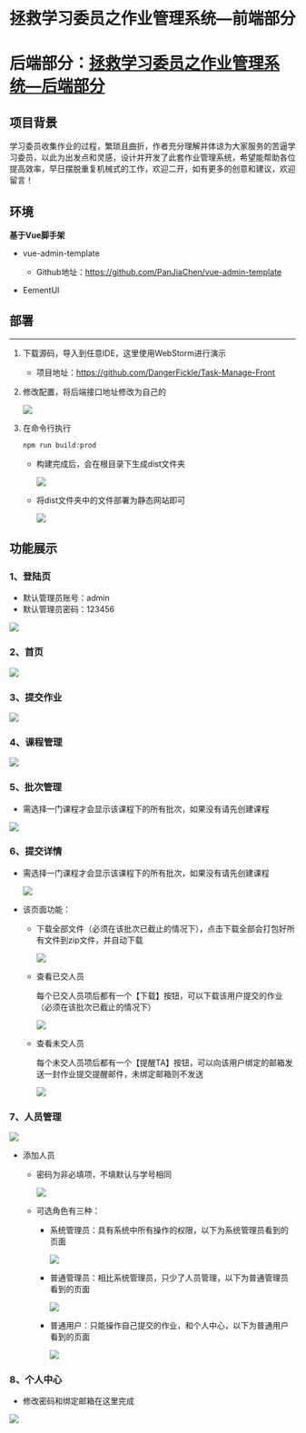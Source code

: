 # 拯救学习委员之作业管理系统—前端部分

# 后端部分：<a href="https://github.com/DangerFickle/Task-Manage-Back">拯救学习委员之作业管理系统—后端部分</a>

## 项目背景
学习委员收集作业的过程，繁琐且曲折，作者充分理解并体谅为大家服务的苦逼学习委员，以此为出发点和灵感，设计并开发了此套作业管理系统，希望能帮助各位提高效率，早日摆脱重复机械式的工作，欢迎二开，如有更多的创意和建议，欢迎留言！

## 环境

**基于Vue脚手架**

* vue-admin-template
  * Github地址：https://github.com/PanJiaChen/vue-admin-template

* EementUI

## 部署

****

1. 下载源码，导入到任意IDE，这里使用WebStorm进行演示

   * 项目地址：https://github.com/DangerFickle/Task-Manage-Front

2. 修改配置，将后端接口地址修改为自己的

   ![](https://img.belongme.top/images/202304032308741.png)

3. 在命令行执行

   ~~~java
   npm run build:prod
   ~~~

   * 构建完成后，会在根目录下生成dist文件夹

     ![](https://img.belongme.top/images/202304032312698.png)

     

   * 将dist文件夹中的文件部署为静态网站即可

     ![](https://img.belongme.top/images/202304032312679.png)



## 功能展示

### 1、登陆页

* 默认管理员账号：admin
* 默认管理员密码：123456

![](https://img.belongme.top/images/202304032229769.png)



### 2、首页

![](https://img.belongme.top/images/202304032231025.png)



### 3、提交作业

![](https://img.belongme.top/images/202305022203923.png)



### 4、课程管理

![](https://img.belongme.top/images/202304032232904.png)



### 5、批次管理

* 需选择一门课程才会显示该课程下的所有批次，如果没有请先创建课程

![](https://img.belongme.top/images/202304032232214.png)



### 6、提交详情

* 需选择一门课程才会显示该课程下的所有批次，如果没有请先创建课程

  ![](https://img.belongme.top/images/202304032234583.png)

* 该页面功能：

  * 下载全部文件（必须在该批次已截止的情况下），点击下载全部会打包好所有文件到zip文件，并自动下载

    ![](https://img.belongme.top/images/202304032238292.png)

  * 查看已交人员

    每个已交人员项后都有一个【下载】按钮，可以下载该用户提交的作业（必须在该批次已截止的情况下）

    ![](https://img.belongme.top/images/202304032241264.png)

  * 查看未交人员

    每个未交人员项后都有一个【提醒TA】按钮，可以向该用户绑定的邮箱发送一封作业提交提醒邮件，未绑定邮箱则不发送

    ![](https://img.belongme.top/images/202304032244981.png)



### 7、人员管理

![](https://img.belongme.top/images/202304032249648.png)

* 添加人员

  * 密码为非必填项，不填默认与学号相同

    ![](https://img.belongme.top/images/202304032250038.png)

  * 可选角色有三种：

    * 系统管理员：具有系统中所有操作的权限，以下为系统管理员看到的页面

      ![](https://img.belongme.top/images/202304032231025.png)

      

    * 普通管理员：相比系统管理员，只少了人员管理，以下为普通管理员看到的页面

      ![](https://img.belongme.top/images/202304032302752.png)

      

    * 普通用户：只能操作自己提交的作业，和个人中心，以下为普通用户看到的页面

      ![](https://img.belongme.top/images/202304032302484.png)

  

### 8、个人中心

* 修改密码和绑定邮箱在这里完成

![](https://img.belongme.top/images/202304032318511.png)
